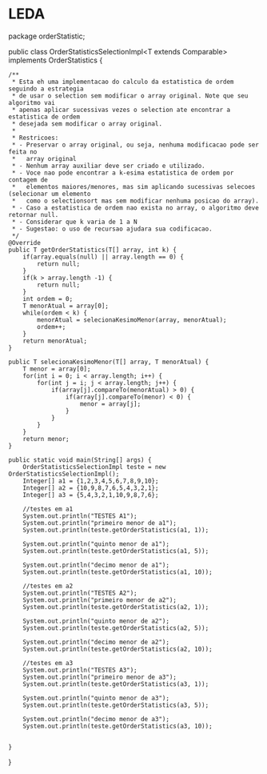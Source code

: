 # LEDA
package orderStatistic;

public class OrderStatisticsSelectionImpl<T extends Comparable<T>> implements OrderStatistics<T> {

	/**
	 * Esta eh uma implementacao do calculo da estatistica de ordem seguindo a estrategia 
	 * de usar o selection sem modificar o array original. Note que seu algoritmo vai 
	 * apenas aplicar sucessivas vezes o selection ate encontrar a estatistica de ordem 
	 * desejada sem modificar o array original. 
	 * 
	 * Restricoes:
	 * - Preservar o array original, ou seja, nenhuma modificacao pode ser feita no 
	 *   array original
	 * - Nenhum array auxiliar deve ser criado e utilizado.
	 * - Voce nao pode encontrar a k-esima estatistica de ordem por contagem de
	 *   elementos maiores/menores, mas sim aplicando sucessivas selecoes (selecionar um elemento
	 *   como o selectionsort mas sem modificar nenhuma posicao do array).
	 * - Caso a estatistica de ordem nao exista no array, o algoritmo deve retornar null. 
	 * - Considerar que k varia de 1 a N 
	 * - Sugestao: o uso de recursao ajudara sua codificacao.
	 */
	@Override
	public T getOrderStatistics(T[] array, int k) {
		if(array.equals(null) || array.length == 0) {
			return null;
		}
		if(k > array.length -1) {
			return null;
		}
		int ordem = 0;
		T menorAtual = array[0];
		while(ordem < k) {
			menorAtual = selecionaKesimoMenor(array, menorAtual);
			ordem++;
		}
		return menorAtual;
	}
	
	public T selecionaKesimoMenor(T[] array, T menorAtual) {
		T menor = array[0];
		for(int i = 0; i < array.length; i++) {
			for(int j = i; j < array.length; j++) {
				if(array[j].compareTo(menorAtual) > 0) {
					if(array[j].compareTo(menor) < 0) {
						menor = array[j];
					}
				}
			}
		}
		return menor;
	}
	
	public static void main(String[] args) {
		OrderStatisticsSelectionImpl teste = new OrderStatisticsSelectionImpl();
		Integer[] a1 = {1,2,3,4,5,6,7,8,9,10};
		Integer[] a2 = {10,9,8,7,6,5,4,3,2,1};
		Integer[] a3 = {5,4,3,2,1,10,9,8,7,6};
		
		//testes em a1
		System.out.println("TESTES A1");
		System.out.println("primeiro menor de a1");
		System.out.println(teste.getOrderStatistics(a1, 1));
		
		System.out.println("quinto menor de a1");
		System.out.println(teste.getOrderStatistics(a1, 5));
		
		System.out.println("decimo menor de a1");
		System.out.println(teste.getOrderStatistics(a1, 10));
		
		//testes em a2
		System.out.println("TESTES A2");
		System.out.println("primeiro menor de a2");
		System.out.println(teste.getOrderStatistics(a2, 1));
		
		System.out.println("quinto menor de a2");
		System.out.println(teste.getOrderStatistics(a2, 5));
		
		System.out.println("decimo menor de a2");
		System.out.println(teste.getOrderStatistics(a2, 10));
		
		//testes em a3
		System.out.println("TESTES A3");
		System.out.println("primeiro menor de a3");
		System.out.println(teste.getOrderStatistics(a3, 1));
		
		System.out.println("quinto menor de a3");
		System.out.println(teste.getOrderStatistics(a3, 5));
		
		System.out.println("decimo menor de a3");
		System.out.println(teste.getOrderStatistics(a3, 10));
		
		
	}
	
	
}
